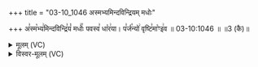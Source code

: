 +++
title = "03-10_1046 अस्मभ्यमिन्दविन्द्रियम् मधोः"

+++
अ꣣स्म꣡भ्य꣢मिन्दविन्द्रि꣣यं꣡ मधोः꣢꣯ पवस्व꣣ धा꣡र꣢या। प꣣र्ज꣡न्यो꣢ वृष्टि꣣मा꣡ꣳइ꣢व ॥ 03-10:1046 ॥ ॥3 (कै)॥

<details><summary>मूलम् (VC)</summary>

अ꣣स्म꣡भ्य꣢मिन्दविन्द्रि꣣यं꣡ मधोः꣢꣯ पवस्व꣣ धा꣡र꣢या । प꣣र्ज꣡न्यो꣢ वृष्टि꣣मा꣡ꣳ इ꣢व ॥१०४६॥
</details>

<details><summary>विस्वर-मूलम् (VC)</summary>

अस्मभ्यमिन्दविन्द्रियं मधोः पवस्व धारया । पर्जन्यो वृष्टिमाꣳ इव ॥१०४६॥
</details>